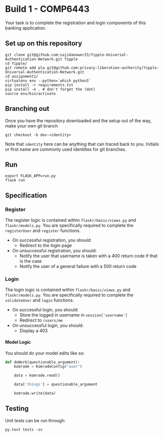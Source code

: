 # Build 1 - COMP6443

Your task is to complete the registration and login components of this banking application.

## Set up on this repository

```console
git clone git@github.com:sajidanower23/Yipple-Universal-Authentication-Network.git Yipple
cd Yipple/
git remote add pla git@github.com:privacy-liberation-authority/Yipple-Universal-Authentication-Network.git
cd assignment1/
virtualenv env --python=`which python3`
pip install -r requirements.txt
pip install -e . # don't forget the (dot)
source env/bin/activate
```

## Branching out

Once you have the repository downloaded and the setup out of the way,
make your own git branch

```console
git checkout -b dev-<identity>
```

Note that `identity` here can be anything that can traced back to you.
Initials or first name are commonly used identities for git branches.

## Run

```console
export FLASK_APP=run.py
flask run
```

## Specification

### Register

The register logic is contained within `flaskr/basic/views.py` and `flaskr/models.py`. You are specifically required to complete the `registerUser` and `register` functions. 

- On successful registration, you should:
    - Redirect to the login page
- On unsuccessful registration, you should:
    - Notify the user that username is taken with a 400 return code if that is the case
    - Notify the user of a general failure with a 500 return code

### Login

The login logic is contained within `flaskr/basic/views.py` and `flaskr/models.py`. You are specifically required to complete the `validateUser` and `login` functions. 

- On successful login, you should:
    - Store the logged in username in `session['username']`
    - Redirect to `/users/me`
- On unsuccessful login, you should:
    - Display a 403

#### Model Logic

You should do your model edits like so:

```python
def doWork(questionable_argument):
    komrade = KomradeConfig("user")

    data = komrade.read()

    data['things'] = questionable_argument

    komrade.write(data)
```

## Testing

Unit tests can be run through:

```shell
py.test tests -sv
```
